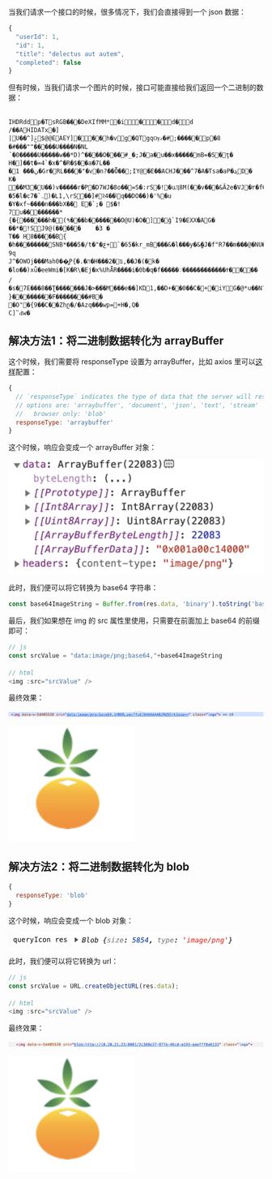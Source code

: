 当我们请求一个接口的时候，很多情况下，我们会直接得到一个 json 数据：

```js
{
  "userId": 1,
  "id": 1,
  "title": "delectus aut autem",
  "completed": false
}
```

但有时候，当我们请求一个图片的时候，接口可能直接给我们返回一个二进制的数据：

```

IHDRddp�TsRGB���DeXIfMM*�i��d�d
/��AHIDATx�]	|U��^]ݝ$@@EAEY]���h�vg�QTgqѸގ�#;�����p�8
�#���""�����U����N�NL 	՝�0�����U�����w��*D)^����O���ͨ#_�;J�a�u��x�����mB=�S�ţ�
H�]��t�=4`�x�^�R�$��a�7L��
ۤ�ڹ��� 1�Gr�RL����"�v�n?��Ȫ��;IY@�E��ACHJ���^7�A�Tsa�aP�ܔD׌�
K�	��M3�U��)v�����r�P�D7WJ�8o��=S�:rS�!�uӅ8M(��v���&Ӑ2e�VJ�٢�f�"#�g�W��u].�R]�w
�5�l�c7�`܅)�L1,\rS��]#꣒ݳ��4q��DO��)�'%�u
�Y�xf~����n���bX�� E�`;� $�!
7u��������*{�{���͌���h�(٩���b�������O@U)�O�]�ǧ`I9�EXX�AG�	��*�!SJ9@(�����	�3 �
T��	H8�����B{ �h��������SNB*���5�/t�"�ƹ+`�65�kr_mB���&�l���у�&̫�J�f"R7��m���@�NU�ҿ���)p�S	9q
J^�OWOj���Mah0��͚P{�.�ה�H���2�ʦ,��J�(�k�
�lo��)xǖ�eeWmi�[K�R\�Ej�x%UhǞR����i�0b�q�f�����♡������������ߙ����
/�s�7E���8��Ʈ�������J�>��֙�M���e��]KΏ1,��D+��0��C�+�iYG�@*u��N?!UWa��xX*m��o�a�*8y��`0
}��������F��������#B�
�O"�{9��C��Zhը�/�Azq���wp=+H�,Q�
C]՟Ԁw�
```

## 解决方法1：将二进制数据转化为 arrayBuffer
这个时候，我们需要将 responseType 设置为 arrayBuffer，比如 axios 里可以[这样](https://github.com/axios/axios#request-config)配置：
```js
{
  // `responseType` indicates the type of data that the server will respond with
  // options are: 'arraybuffer', 'document', 'json', 'text', 'stream'
  //   browser only: 'blob'
  responseType: 'arraybuffer'
}
```

这个时候，响应会变成一个 arrayBuffer 对象：

![](./array-buffer.png)

此时，我们便可以将它转换为 base64 字符串：
```js
const base64ImageString = Buffer.from(res.data, 'binary').toString('base64')
```

最后，我们如果想在 img 的 src 属性里使用，只需要在前面加上 base64 的前缀即可：
```js
// js
const srcValue = "data:image/png;base64,"+base64ImageString

// html
<img :src="srcValue" />
```

最终效果：

![](./array-buffer-img.png)

![](./pic.png)

## 解决方法2：将二进制数据转化为 blob
```js
{
  responseType: 'blob'
}
```

这个时候，响应会变成一个 blob 对象：

![](./blob.png)

此时，我们便可以将它转换为 url：
```js
// js
const srcValue = URL.createObjectURL(res.data);

// html
<img :src="srcValue" />
```

最终效果：

![](./blob-img.png)

![](./pic.png)
